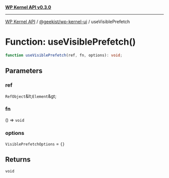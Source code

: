 [**WP Kernel API v0.3.0**](../../../README.md)

---

[WP Kernel API](../../../README.md) / [@geekist/wp-kernel-ui](../README.md) / useVisiblePrefetch

# Function: useVisiblePrefetch()

```ts
function useVisiblePrefetch(ref, fn, options): void;
```

## Parameters

### ref

`RefObject`\&lt;`Element`\&gt;

### fn

() =&gt; `void`

### options

`VisiblePrefetchOptions` = `{}`

## Returns

`void`
